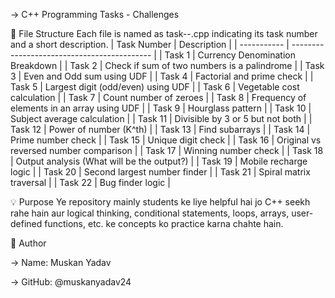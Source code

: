 -> C++ Programming Tasks - Challenges

📁 File Structure
Each file is named as task-<number>-<description>.cpp indicating its task number and a short description.
| Task Number | Description                                 |
| ----------- | ------------------------------------------- |
| Task 1      | Currency Denomination Breakdown                        |
| Task 2      | Check if sum of two numbers is a palindrome |
| Task 3      | Even and Odd sum using UDF                  |
| Task 4      | Factorial and prime check                   |
| Task 5      | Largest digit (odd/even) using UDF          |
| Task 6      | Vegetable cost calculation                  |
| Task 7      | Count number of zeroes                      |
| Task 8      | Frequency of elements in an array using UDF |
| Task 9      | Hourglass pattern                           |
| Task 10     | Subject average calculation                 |
| Task 11     | Divisible by 3 or 5 but not both            |
| Task 12     | Power of number (K^th)                      |
| Task 13     | Find subarrays                              |
| Task 14     | Prime number check                          |
| Task 15     | Unique digit check                          |
| Task 16     | Original vs reversed number comparison      |
| Task 17     | Winning number check                        |
| Task 18     | Output analysis (What will be the output?)  |
| Task 19     | Mobile recharge logic                       |
| Task 20     | Second largest number finder                |
| Task 21     | Spiral matrix traversal                     |
| Task 22     | Bug finder logic                            |


💡 Purpose
Ye repository mainly students ke liye helpful hai jo C++ seekh rahe hain aur logical thinking, conditional statements, loops, arrays, user-defined functions, etc. ke concepts ko practice karna chahte hain.


📌 Author

-> Name: Muskan Yadav

-> GitHub: @muskanyadav24
